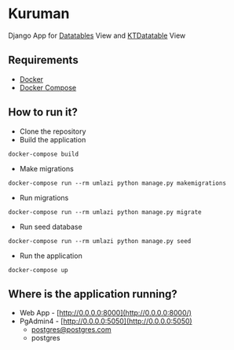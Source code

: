 # Kuruman

Django App for [Datatables](https://datatables.net) View
and [KTDatatable](https://keenthemes.com/metronic/?page=docs&section=html/components/datatable) View

## Requirements

- [Docker](https://docs.docker.com/install/)
- [Docker Compose](https://docs.docker.com/compose/install/)

## How to run it?

- Clone the repository
- Build the application

```
docker-compose build
```

- Make migrations

```
docker-compose run --rm umlazi python manage.py makemigrations
```

- Run migrations

```
docker-compose run --rm umlazi python manage.py migrate
```

- Run seed database

```
docker-compose run --rm umlazi python manage.py seed
```

- Run the application

```
docker-compose up
```

## Where is the application running?

- Web App - [http://0.0.0.0:8000](http://0.0.0.0:8000/)
- PgAdmin4 - [http://0.0.0.0:5050](http://0.0.0.0:5050)
    - postgres@postgres.com
    - postgres